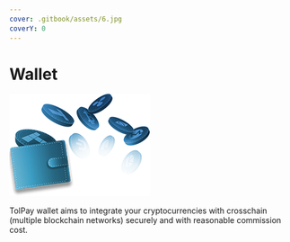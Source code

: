 ```yaml
---
cover: .gitbook/assets/6.jpg
coverY: 0
---
```


# Wallet

![](<.gitbook/assets/3 (1).png>)

TolPay wallet aims to integrate your cryptocurrencies with crosschain (multiple blockchain networks) securely and with reasonable commission cost.

